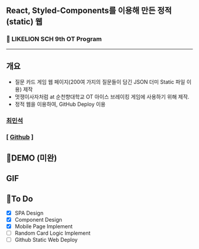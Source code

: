 ## React, Styled-Components를 이용해 만든 정적(static) 웹

### 🦁 LIKELION SCH 9th OT Program

---

## 개요

- 질문 카드 게임 웹 페이지(200여 가지의 질문들이 담긴 JSON 더미 Static 파일 이용) 제작
- 멋쟁이사자처럼 at 순천향대학교 OT 아이스 브레이킹 게임에 사용하기 위해 제작.
- 정적 웹을 이용하여, GitHub Deploy 이용

### [최민석](https://github.com/alstn2468)

### [ [Github](https://github.com/minsgy) ]<br/>

## 🔗DEMO (미완)

## GIF

## 📃To Do

- [x] SPA Design
- [x] Component Design
- [x] Mobile Page Implement
- [ ] Random Card Logic Implement
- [ ] Github Static Web Deploy
